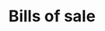 ---
title: Bills of sale
longTitle: 'Bills of sale'
tags:
- gccommon
french:
- "[[Acte de vente]]"
---